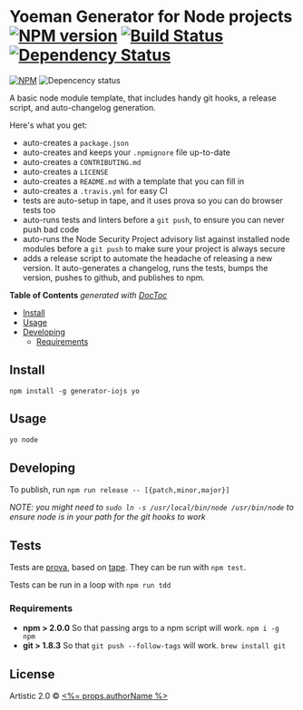 # Yoeman Generator for Node projects [![NPM version][npm-image]][npm-url] [![Build Status][travis-image]][travis-url] [![Dependency Status][daviddm-url]][daviddm-image]

[![NPM](https://nodei.co/npm/generator-iojs.png)](https://nodei.co/npm/generator-iojs/)  ![Depencency status](https://david-dm.org/joeybaker/generator-iojs.png)

A basic node module template, that includes handy git hooks, a release script, and auto-changelog generation.

Here's what you get:

* auto-creates a `package.json`
* auto-creates and keeps your `.npmignore` file up-to-date
* auto-creates a `CONTRIBUTING.md`
* auto-creates a `LICENSE`
* auto-creates a `README.md` with a template that you can fill in
* auto-creates a `.travis.yml` for easy CI
* tests are auto-setup in tape, and it uses prova so you can do browser tests too
* auto-runs tests and linters before a `git push`, to ensure you can never push bad code
* auto-runs the Node Security Project advisory list against installed node modules before a `git push` to make sure your project is always secure
* adds a release script to automate the headache of releasing a new version. It auto-generates a changelog, runs the tests, bumps the version, pushes to github, and publishes to npm.

<!-- START doctoc generated TOC please keep comment here to allow auto update -->
<!-- DON'T EDIT THIS SECTION, INSTEAD RE-RUN doctoc TO UPDATE -->
**Table of Contents**  *generated with [DocToc](http://doctoc.herokuapp.com/)*

- [Install](#install)
- [Usage](#usage)
- [Developing](#developing)
  - [Requirements](#requirements)

<!-- END doctoc generated TOC please keep comment here to allow auto update -->


## Install
`npm install -g generator-iojs yo`

## Usage
```sh
yo node
```

## Developing
To publish, run `npm run release -- [{patch,minor,major}]`

_NOTE: you might need to `sudo ln -s /usr/local/bin/node /usr/bin/node` to ensure node is in your path for the git hooks to work_

## Tests
Tests are [prova](https://github.com/azer/prova), based on [tape](https://github.com/substack/tape). They can be run with `npm test`.

Tests can be run in a loop with `npm run tdd`

### Requirements
* **npm > 2.0.0** So that passing args to a npm script will work. `npm i -g npm`
* **git > 1.8.3** So that `git push --follow-tags` will work. `brew install git`

## License
Artistic 2.0 © [<%= props.authorName %>](<%= props.authorUrl %>)

[npm-url]: https://npmjs.org/package/generator-iojs
[npm-image]: https://badge.fury.io/js/generator-iojs.svg
[travis-url]: https://travis-ci.org/joeybaker/generator-iojs
[travis-image]: https://travis-ci.org/joeybaker/generator-iojs.svg?branch=master
[daviddm-url]: https://david-dm.org/joeybaker/generator-iojs.svg?theme=shields.io
[daviddm-image]: https://david-dm.org/joeybaker/generator-iojs

